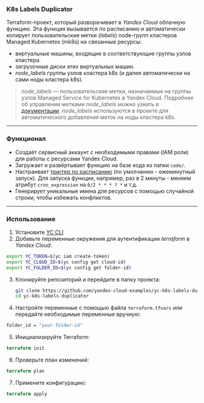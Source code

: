 ### K8s Labels Duplicator

Terraform-проект, который разворачивает в *Yandex Cloud* облачную функцию. Эта функция вызывается по расписанию и автоматически копирует пользовательские метки (*labels*) node-групп кластеров Managed Kubernetes (mk8s) на связанные ресурсы:

- виртуальные машины, входящие в соответствующие группы узлов кластера.
- загрузочные диски этих виртуальных машин.
- *node\_labels* группы узлов кластера k8s (и далее автоматически на сами ноды кластера k8s).


 > *node\_labels* — пользовательские метки, назначаемые на группы узлов Managed Service for Kubernetes в Yandex Cloud. Подробнее об управлении метками *node\_labels* можно узнать в [документации](https://yandex.cloud/ru/docs/managed-kubernetes/operations/node-group/node-label-management#node-group-creation).
*node_labels* используются в проекте для автоматического добавления меток на ноды кластера k8s.

---

### Функционал

- Создаёт сервисный аккаунт с необходимыми правами (IAM роли) для работы с ресурсами Yandex Cloud.
- Загружает и развёртывает функцию на базе кода из папки `code/`.
- Настраивает [триггер по расписанию](https://yandex.cloud/ru/docs/functions/concepts/trigger/timer) (по умолчанию - ежеминутный запуск). Для запуска функции, например, раз в 2 минуты - меняем атрибут `cron_expression` на `0/2 * * * ? *` и т.д.
- Генерирует уникальные имена для ресурсов с помощью случайной строки, чтобы избежать конфликтов.

---
### Использование

1. Установите [YC CLI](https://cloud.yandex.com/docs/cli/quickstart)
2. Добавьте переменные окружения для аутентификации *terraform* в *Yandex Cloud*:
```bash
export YC_TOKEN=$(yc iam create-token)
export YC_CLOUD_ID=$(yc config get cloud-id)
export YC_FOLDER_ID=$(yc config get folder-id)
```
3. Клонируйте репозиторий и перейдите в папку проекта:
   ```bash
   git clone https://github.com/yandex-cloud-examples/yc-k8s-labels-duplicator
   cd yc-k8s-labels-duplicator
   ```
4. Настройте переменные с помощью файла `terraform.tfvars` или передайте необходимые переменные вручную:
```bash
folder_id = "your-folder-id"
```
5. Инициализируйте Terraform:
```tf
terraform init
```
6. Проверьте план изменений:
```tf
terraform plan
```
7. Примените конфигурацию:
```tf
terraform apply
```